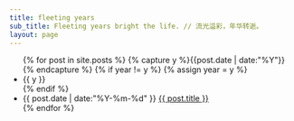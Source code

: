 ```yaml
---
title: fleeting years
sub_title: Fleeting years bright the life. // 流光溢彩，年华转逝。
layout: page
---
```

<div class="row-fluid">
  <div class="span2"></div>
  <div class="span8">
    <ul class="listing">
      {% for post in site.posts %}
        {% capture y %}{{post.date | date:"%Y"}}{% endcapture %}
        {% if year != y %}
          {% assign year = y %}
          <li class="listing-seperator">{{ y }}</li>
        {% endif %}
        <li class="listing-item">
          <time datetime="{{ post.date | date:"%Y-%m-%d" }}">{{ post.date | date:"%Y-%m-%d" }}</time>
          <a href="{{ site.url }}{{ post.url }}" title="{{ post.title }}">{{ post.title }}</a>
        </li>
      {% endfor %}
     </ul>
  </div>
  <div class="span2"></div>
</div>

